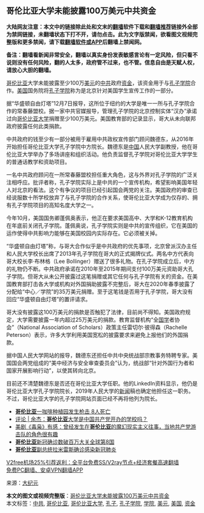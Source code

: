  <h2>哥伦比亚大学未能披露100万美元中共资金</h2> <p class="notice"><b>大陆网友注意：本文中的链接除此处和文末的<a href="https://github.com/bannedbook/fanqiang" >翻墙</a>软件下载和<a href="https://github.com/killgcd/justmysocks/blob/master/README.md">翻墙推荐</a>链接外全部为禁网链接，未翻墙状态下打不开，请勿点击。此为文字版禁闻，欲看图文视频完整版和更多禁闻，请下载<a href="https://github.com/bannedbook/fanqiang">翻墙软件或APP</a>后翻墙上禁闻网。</p><p>备注：翻墙看新闻非常安全，翻墙以真实身份发表敏感言论有一定风险，但只看不说则没有任何风险，翻的人太多，政府管不过来，也不管。信息自由是天赋人权，请放心大胆的翻墙。</b></p>  <div class="entry"> <p id="conimg"><a href="https://www.bannedbook.org/bnews/tag/%e5%93%a5%e4%bc%a6%e6%af%94%e4%ba%9a/" class="st_tag internal_tag" rel="tag" title="标签 哥伦比亚 下的日志">哥伦比亚</a>大学未能披露至少100万<a href="https://www.bannedbook.org/bnews/tag/%e7%be%8e%e5%85%83/" class="st_tag internal_tag" rel="tag" title="标签 美元 下的日志">美元</a>的<a href="https://www.bannedbook.org/bnews/tag/%e4%b8%ad%e5%85%b1/" class="st_tag internal_tag" rel="tag" title="标签 中共 下的日志">中共</a>政府<a href="https://www.bannedbook.org/bnews/tag/%E8%B5%84%E9%87%91/" class="st_tag internal_tag" rel="tag" title="标签 资金 下的日志">资金</a>，该资金用于与<a href="https://www.bannedbook.org/bnews/tag/%e5%ad%94%e5%ad%90%e5%ad%a6%e9%99%a2/" class="st_tag internal_tag" rel="tag" title="标签 孔子学院 下的日志">孔子学院</a>合作。<a href="https://www.bannedbook.org/bnews/tag/%e7%be%8e%e5%9b%bd/" class="st_tag internal_tag" rel="tag" title="标签 美国 下的日志">美国</a>国务院将<a href="https://www.bannedbook.org/bnews/tag/%e5%ad%94%e5%ad%90/" class="st_tag internal_tag" rel="tag" title="标签 孔子 下的日志">孔子</a><a href="https://www.bannedbook.org/bnews/tag/%E5%AD%A6%E9%99%A2/" class="st_tag internal_tag" rel="tag" title="标签 学院 下的日志">学院</a>称为是北京针对美国学生宣传工作的一部分。</p> <p>据“华盛顿自由灯塔”12月7日报导，这所位于纽约的大学是唯一一所与孔子学院合作的常春藤盟校。据一家中共官媒报导，管理孔子学院的北京控制实体“汉办”承诺过向<a href="https://www.bannedbook.org/bnews/tag/%e5%93%a5%e4%bc%a6%e6%af%94%e4%ba%9a%e5%a4%a7%e5%ad%a6/" class="st_tag internal_tag" rel="tag" title="标签 哥伦比亚大学 下的日志">哥伦比亚大学</a>捐赠至少100万美元。美国教育部的记录显示，哥大从未向联邦政府披露任何此类捐款。</p>  <p>中共政府的钱至少有一部分被用于雇用中共政权宣传部门顾问魏德东，从2016年开始担任哥伦比亚大学孔子学院中方院长。魏德东是<span class='wp_keywordlink_affiliate'><a href="https://www.bannedbook.org/" title="中国" target="_blank">中国</a></span>人民大学副教授，他在哥伦比亚大学举办了多场讲座和组织活动。他负责监督孔子学院对哥伦比亚大学学生的普通话教学和资助项目。</p> <p>一名中共政府顾问在一所常春藤盟校担任重大角色，这与外界对孔子学院的广泛关注相呼应。批评者称，孔子学院实际上是中共的一个宣传机构，希望影响美国年轻人对北京的看法。这个有争议的项目已经引起国会两党的关注。美国政府的审查已经说服数十所学校放弃了与孔子学院的合作关系，使哥伦比亚大学成为仅存的、拥有孔子学院项目的高知名度大学之一。</p>  <p>今年10月，美国国务卿蓬佩奥表示，他正在要求美国高中、大学和K-12教育机构在年底前关闭孔子学院。蓬佩奥说，孔子学院实则是中共的宣传组织，它在美国的运作使得中共影响力能够在美国校园内实际存在。它必须被关掉。</p> <p>“华盛顿自由灯塔”称，与哥大合作似乎是中共政府的优先事项，北京曾派汉办主任和人民大学校长出席了2013年孔子学院在哥大的正式揭牌仪式。两名中方代表向哥大校长李‧布林格（Lee Bollinger）赠送了很多礼物。在孔子学院成立后，中方的礼物仍不断。中共政府承诺在2010年至2015年期间支付100万美元资助哥大孔子学院。但哥大从未公开披露过这笔捐赠或其它任何与孔子学院有关的资金。在美国教育部打击各大学或机构对外国捐助披露不完整后，哥大在2020年春季披露了分配给“中心／学院”的35万美元捐赠。至于这笔钱是否用于孔子学院，哥大没有回应“华盛顿自由灯塔”的置评请求。</p>  <p>哥大没有披露这100万美元的捐款是否触犯了法律，目前尚不得知。美国政府规定，大学需要披露一年内超过25万美元的捐款。教育监督机构“全<span class='wp_keywordlink'><a href="https://www.bannedbook.org/forum24/" title="国学传统文化禁书" target="_blank">国学</a></span>者协会”（National Association of Scholars）政策主任雷切尔‧彼得森（Rachelle Peterson）表示，许多大学利用美国宽松的披露要求来避免上报他们的外国捐款。</p> <p>据中国人民大学网站的报导，魏德东还担任中共中央统战部宗教事务特聘专家。美国国会两党组成的“美中经济与安全审查委员会”认为，统战部“针对外国行为者和国家开展影响行动”，以使其转向北京。</p>  <p>目前还不清楚魏德东是否还在哥伦比亚大学任职。他的LinkedIn资料显示，他仍是哥伦比亚大学孔子学院院长，2019年人民大学的<span class='wp_keywordlink_affiliate'><a href="https://www.bannedbook.org/" title="新闻">新闻</a></span>稿也确定他担任这一职务。不过，哥伦比亚大学的孔子学院网站页面已经不再将他列为院长。</p> <ul class='op-related-articles' title='相关阅读'> <li><a href='https://www.bannedbook.org/bnews/baitai/20201123/1435754.html' target='_blank'><b>哥伦比亚</b>一咖啡种植园发生枪击 8人死亡</a></li> <li><a href='https://www.bannedbook.org/bnews/comments/20201103/1425198.html' target='_blank'>评论 | 余杰：<b>哥伦比亚</b>大学是中国共产党开办的学校吗？</a></li> <li><a href='https://www.bannedbook.org/bnews/bannedvideo/20201102/1424182.html' target='_blank'>美剧《毒枭》有感：曾经发生在<b>哥伦比亚</b>的魔幻现实主义往事，当地共产党游击队的角色很有趣</a></li> <li><a href='https://www.bannedbook.org/bnews/baitai/20201025/1420033.html' target='_blank'><b>哥伦比亚</b>新&#8203;&#8203;冠确诊数破百万大关全球第8国</a></li> <li><a href='https://www.bannedbook.org/bnews/baitai/20201024/1419438.html' target='_blank'><b>哥伦比亚</b>副总统拉米雷斯确诊感染新冠肺炎</a></li> </ul> <p class="texttj"> <a href="https://github.com/bannedbook/fanqiang/wiki/V2ray%E6%9C%BA%E5%9C%BA" target="_blank">V2free机场25%引荐返利：全平台免费SS/V2ray节点+经济套餐高速翻墙</a><br/> <a href="https://github.com/bannedbook/fanqiang/wiki/%E7%A6%81%E9%97%BB%E7%BD%91%E5%AE%89%E5%8D%93%E7%BF%BB%E5%A2%99%E6%96%B0%E9%97%BBAPP" target="_blank">免费PC翻墙、安卓VPN翻墙APP</a></p><p> 来源：<span class='wp_keywordlink_affiliate'><a href="http://www.epochtimes.com/" title="大纪元" target="_blank">大纪元</a></span> </p><a name='sharetosocial'></a>       <div><b>本文的图文或视频完整版</b>：<a href='https://www.bannedbook.org/bnews/cbnews/20201209/1444738.html'>哥伦比亚大学未能披露100万美元中共资金</a></div>  </div><!--END ENTRY--> <div class="postfooter"> <div>本文标签：<a href="https://www.bannedbook.org/bnews/tag/%e4%b8%ad%e5%85%b1/" rel="tag">中共</a>, <a href="https://www.bannedbook.org/bnews/tag/%e5%93%a5%e4%bc%a6%e6%af%94%e4%ba%9a/" rel="tag">哥伦比亚</a>, <a href="https://www.bannedbook.org/bnews/tag/%e5%93%a5%e4%bc%a6%e6%af%94%e4%ba%9a%e5%a4%a7%e5%ad%a6/" rel="tag">哥伦比亚大学</a>, <a href="https://www.bannedbook.org/bnews/tag/%e5%ad%94%e5%ad%90/" rel="tag">孔子</a>, <a href="https://www.bannedbook.org/bnews/tag/%e5%ad%94%e5%ad%90%e5%ad%a6%e9%99%a2/" rel="tag">孔子学院</a>, <a href="https://www.bannedbook.org/bnews/tag/%E5%AD%A6%E9%99%A2/" rel="tag">学院</a>, <a href="https://www.bannedbook.org/bnews/tag/%e7%be%8e%e5%85%83/" rel="tag">美元</a>, <a href="https://www.bannedbook.org/bnews/tag/%e7%be%8e%e5%9b%bd/" rel="tag">美国</a>, <a href="https://www.bannedbook.org/bnews/tag/%E8%B5%84%E9%87%91/" rel="tag">资金</a></div>  </div><!--END POSTFOOTER--> 